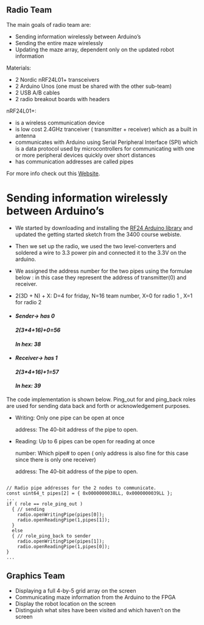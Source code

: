
## Radio Team

The main goals of radio team are:
* Sending information wirelessly between Arduino’s
* Sending the entire maze wirelessly
* Updating the maze array, dependent only on the updated robot information

Materials:
* 2 Nordic nRF24L01+ transceivers
* 2 Arduino Unos (one must be shared with the other sub-team)
* 2 USB A/B cables
* 2 radio breakout boards with headers

nRF24L01+: 
* is a wireless communication device
* is low cost 2.4GHz tranceiver ( transmitter + receiver) which as a built in antenna
* communicates with Arduino using Serial Peripheral Interface (SPI) which is a data protocol used by microcontrollers for communicating with one or more peripheral devices quickly over short distances 
* has communication addresses are called pipes

For more info check out this [Website](https://www.nordicsemi.com/eng/Products/2.4GHz-RF/nRF24L01P).

# Sending information wirelessly between Arduino’s
* We started by downloading and installing the [RF24 Arduino library](https://github.com/maniacbug/RF24) and updated the getting started sketch from the 3400 course webiste.
* Then we set up the radio, we used the two level-converters and soldered a wire to 3.3 power pin and connected it to the 3.3V on the arduino.
* We assigned the address number for the two pipes using the formulae below : in this case they represent the address of transmitter(0) and receiver. 

* 2(3D + N) + X: D=4 for friday, N=16 team number, X=0 for radio 1 , X=1 for radio 2

* #### _Sender-> has 0_
  #### _2(3*4+16)+0=56_
  #### _In hex: 38_

* #### _Receiver-> has 1_
  #### _2(3*4+16)+1=57_
  #### _In hex: 39_

The code implementation is shown below. Ping_out for and ping_back roles are used for sending data back and forth or acknowledgement purposes. 

* Writing: Only one pipe can be open at once

  address: The 40-bit address of the pipe to open.

* Reading: Up to 6 pipes can be open for reading at once
    
  number: Which pipe# to open ( only address is also fine for this case since there is only one receiver) 
    
  address: The 40-bit address of the pipe to open.

```arduino

// Radio pipe addresses for the 2 nodes to communicate.
const uint64_t pipes[2] = { 0x0000000038LL, 0x0000000039LL };
...
if ( role == role_ping_out ) 
  { // sending
    radio.openWritingPipe(pipes[0]);
    radio.openReadingPipe(1,pipes[1]);
  }
  else
  { // role_ping_back to sender
    radio.openWritingPipe(pipes[1]);
    radio.openReadingPipe(1,pipes[0]); 
}
...

```





## Graphics Team
* Displaying a full 4-by-5 grid array on the screen
* Communicating maze information from the Arduino to the FPGA
* Display the robot location on the screen
* Distinguish what sites have been visited and which haven’t on the screen
